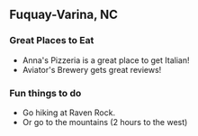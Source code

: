 ## Fuquay-Varina, NC

### Great Places to Eat

- Anna's Pizzeria is a great place to get Italian!
- Aviator's Brewery gets great reviews!

### Fun things to do

- Go hiking at Raven Rock.
- Or go to the mountains (2 hours to the west)
